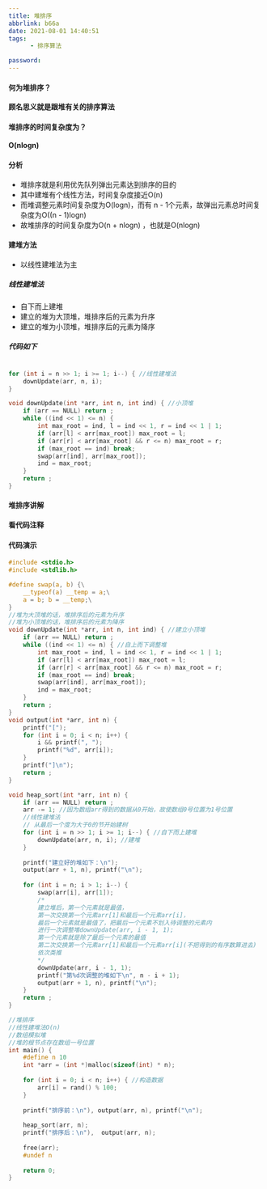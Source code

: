 ```yaml
---
title: 堆排序
abbrlink: b66a
date: 2021-08-01 14:40:51
tags:
      - 排序算法

password:
---
```






#### 何为堆排序？

**顾名思义就是跟堆有关的排序算法**



#### 堆排序的时间复杂度为？

**O(nlogn)**



#### 分析

* 堆排序就是利用优先队列弹出元素达到排序的目的
* 其中建堆有个线性方法，时间复杂度接近O(n)
* 而堆调整元素时间复杂度为O(logn)，而有 n  - 1个元素，故弹出元素总时间复杂度为O((n - 1)logn)
* 故堆排序的时间复杂度为O(n + nlogn) ，也就是O(nlogn)



#### 建堆方法

* 以线性建堆法为主

##### 线性建堆法



* 自下而上建堆
* 建立的堆为大顶堆，堆排序后的元素为升序
* 建立的堆为小顶堆，堆排序后的元素为降序



##### 代码如下



~~~~c

for (int i = n >> 1; i >= 1; i--) { //线性建堆法
	downUpdate(arr, n, i);
}

void downUpdate(int *arr, int n, int ind) { //小顶堆
	if (arr == NULL) return ;
	while ((ind << 1) <= n) {
		int max_root = ind, l = ind << 1, r = ind << 1 | 1;
		if (arr[l] < arr[max_root]) max_root = l;
		if (arr[r] < arr[max_root] && r <= n) max_root = r;
		if (max_root == ind) break;
		swap(arr[ind], arr[max_root]);
		ind = max_root;
	}
	return ;
}
~~~~



#### 堆排序讲解

**看代码注释**



#### 代码演示



~~~c
#include <stdio.h>
#include <stdlib.h>

#define swap(a, b) {\
	__typeof(a) __temp = a;\
	a = b; b = __temp;\
}
//堆为大顶堆的话，堆排序后的元素为升序
//堆为小顶堆的话，堆排序后的元素为降序
void downUpdate(int *arr, int n, int ind) { //建立小顶堆 
	if (arr == NULL) return ;
	while ((ind << 1) <= n) { //自上而下调整堆 
		int max_root = ind, l = ind << 1, r = ind << 1 | 1;
		if (arr[l] < arr[max_root]) max_root = l;
		if (arr[r] < arr[max_root] && r <= n) max_root = r;
		if (max_root == ind) break;
		swap(arr[ind], arr[max_root]);
		ind = max_root;
	}
	return ;
}
void output(int *arr, int n) {
	printf("[");
	for (int i = 0; i < n; i++) {
		i && printf(", ");
		printf("%d", arr[i]);
	}
	printf("]\n");
	return ;
}

void heap_sort(int *arr, int n) {
	if (arr == NULL) return ;
	arr -= 1; //因为数组arr得到的数据从0开始，故使数组0号位置为1号位置 
	//线性建堆法
	// 从最后一个度为大于0的节开始建树 
	for (int i = n >> 1; i >= 1; i--) { //自下而上建堆 
		downUpdate(arr, n, i); //建堆 
	}
	
	printf("建立好的堆如下：\n"); 
	output(arr + 1, n), printf("\n");
	
	for (int i = n; i > 1; i--) {
		swap(arr[i], arr[1]); 
		/*
		建立堆后，第一个元素就是最值，
		第一次交换第一个元素arr[1]和最后一个元素arr[i]，
		最后一个元素就是最值了，把最后一个元素不划入待调整的元素内
		进行一次调整堆downUpdate(arr, i - 1, 1);
		第一个元素就是除了最后一个元素的最值 
		第二次交换第一个元素arr[1]和最后一个元素arr[i](不把得到的有序数算进去)
		依次类推 
		*/
		downUpdate(arr, i - 1, 1);
		printf("第%d次调整的堆如下\n", n - i + 1);
		output(arr + 1, n), printf("\n");
	}
	return ;
} 

//堆排序 
//线性建堆法O(n) 
//数组模拟堆
//堆的根节点存在数组一号位置 
int main() {
	#define n 10
	int *arr = (int *)malloc(sizeof(int) * n);
	
	for (int i = 0; i < n; i++) { //构造数据 
		arr[i] = rand() % 100;
	}
	
	printf("排序前：\n"), output(arr, n), printf("\n");
	
	heap_sort(arr, n);
	printf("排序后：\n"),  output(arr, n);
	
	free(arr);
	#undef n
	
	return 0;
}
~~~



